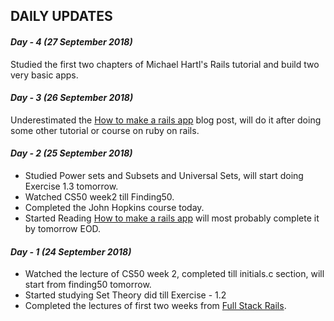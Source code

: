 ## DAILY UPDATES

#### _Day - 4 (27 September 2018)_
Studied the first two chapters of Michael Hartl's Rails tutorial and build two very basic apps.


#### _Day - 3 (26 September 2018)_

Underestimated the [How to make a rails app](https://medium.freecodecamp.org/lets-create-an-intermediate-level-ruby-on-rails-application-d7c6e997c63f) blog post, will do it after doing some other tutorial or course on ruby on rails. 

#### _Day - 2 (25 September 2018)_

- Studied Power sets and Subsets and Universal Sets, will start doing Exercise 1.3 tomorrow.
- Watched CS50 week2 till Finding50.
- Completed the John Hopkins course today.
- Started Reading [How to make a rails app](https://medium.freecodecamp.org/lets-create-an-intermediate-level-ruby-on-rails-application-d7c6e997c63f) will most probably complete it by tomorrow EOD.

#### _Day - 1 (24 September 2018)_

- Watched the lecture of CS50 week 2, completed till initials.c section, will start from finding50 tomorrow.
- Started studying Set Theory did till Exercise - 1.2
- Completed the lectures of first two weeks from [Full Stack Rails](https://www.coursera.org/learn/ruby-on-rails-intro/supplement/hr4Vm/important-update).


